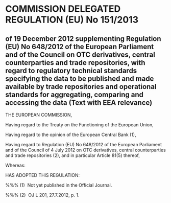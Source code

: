 # COMMISSION DELEGATED REGULATION (EU) No 151/2013

## of 19 December 2012 supplementing Regulation (EU) No 648/2012 of the European Parliament and of the Council on OTC derivatives, central counterparties and trade repositories, with regard to regulatory technical standards specifying the data to be published and made available by trade repositories and operational standards for aggregating, comparing and accessing the data (Text with EEA relevance)

THE EUROPEAN COMMISSION,

Having regard to the Treaty on the Functioning of the European Union,

Having regard to the opinion of the European Central Bank (1),

Having regard to Regulation (EU) No 648/2012 of the European Parliament and of the Council of 4 July 2012 on OTC derivatives, central counterparties and trade repositories (2), and in particular Article 81(5) thereof,

Whereas:

HAS ADOPTED THIS REGULATION:

%%% (1)  Not yet published in the Official Journal.

%%% (2)  OJ L 201, 27.7.2012, p. 1.


